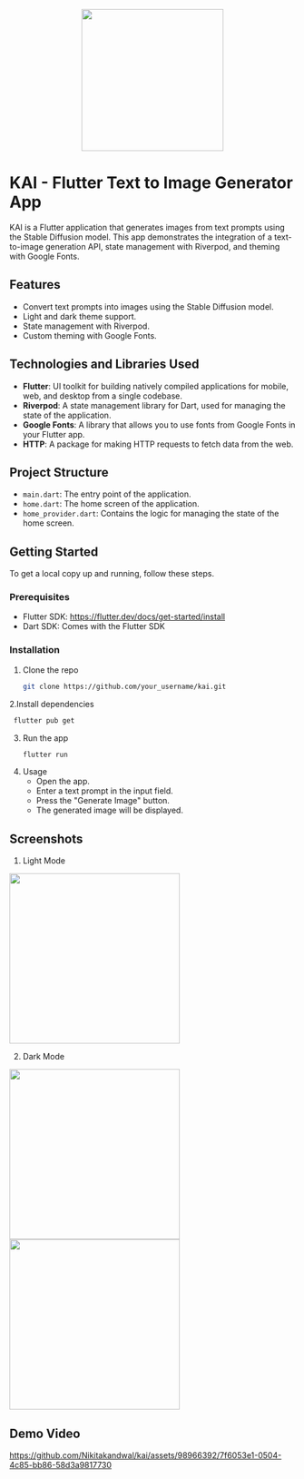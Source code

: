 <p align="center">
  <img src="https://github.com/Nikitakandwal/kai/assets/98966392/7c3ada4e-34d4-411e-90e4-ce39f39a505d" width="250">
</p>


# KAI - Flutter Text to Image Generator App

KAI is a Flutter application that generates images from text prompts using the Stable Diffusion model. This app demonstrates the integration of a text-to-image generation API, state management with Riverpod, and theming with Google Fonts.

## Features

- Convert text prompts into images using the Stable Diffusion model.
- Light and dark theme support.
- State management with Riverpod.
- Custom theming with Google Fonts.

## Technologies and Libraries Used

- **Flutter**: UI toolkit for building natively compiled applications for mobile, web, and desktop from a single codebase.
- **Riverpod**: A state management library for Dart, used for managing the state of the application.
- **Google Fonts**: A library that allows you to use fonts from Google Fonts in your Flutter app.
- **HTTP**: A package for making HTTP requests to fetch data from the web.

## Project Structure

- `main.dart`: The entry point of the application.
- `home.dart`: The home screen of the application.
- `home_provider.dart`: Contains the logic for managing the state of the home screen.

## Getting Started

To get a local copy up and running, follow these steps.

### Prerequisites

- Flutter SDK: https://flutter.dev/docs/get-started/install
- Dart SDK: Comes with the Flutter SDK

### Installation

1. Clone the repo
   ```sh
   git clone https://github.com/your_username/kai.git
   ```
2.Install dependencies
   ```sh 
    flutter pub get
   ```
3. Run the app
   ```sh 
   flutter run
   ```
4. Usage
   - Open the app.
   - Enter a text prompt in the input field.
   - Press the "Generate Image" button.
   - The generated image will be displayed.

## Screenshots

1. Light Mode
   
<img src="https://github.com/Nikitakandwal/kai/assets/98966392/65789a17-1e6a-4c7d-a062-5cbd71e246c6" width="300">

2. Dark Mode
   
<img src="https://github.com/Nikitakandwal/kai/assets/98966392/9272679f-de0d-4630-a570-66deba5c9b15" width="300">
<img src="https://github.com/Nikitakandwal/kai/assets/98966392/6e5fdec8-b9f3-4e80-93d8-ccebef3dc87b" width="300">


## Demo Video

https://github.com/Nikitakandwal/kai/assets/98966392/7f6053e1-0504-4c85-bb86-58d3a9817730


